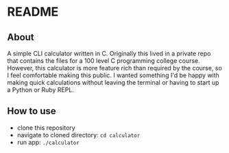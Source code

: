 # README

## About

A simple CLI calculator written in C. Originally this lived in a private repo that contains the files for a 100 level C programming college course. However, this calculator is more feature rich than required by the course, so I feel comfortable making this public.
I wanted something I'd be happy with making quick calculations without leaving the terminal or having to start up a Python or Ruby REPL.

## How to use

- clone this repository
- navigate to cloned directory: `cd calculator`
- run app: `./calculator`
